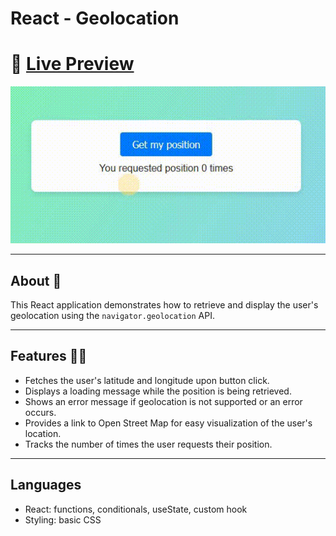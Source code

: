 # React - Geolocation

# 🔗 [Live Preview](https://steady-caramel-c462c9.netlify.app/)

![Design preview](./public/preview.gif)

---

## About 👋

This React application demonstrates how to retrieve and display the user's geolocation using the `navigator.geolocation` API.

---

## Features 👨‍💻

-   Fetches the user's latitude and longitude upon button click.
-   Displays a loading message while the position is being retrieved.
-   Shows an error message if geolocation is not supported or an error occurs.
-   Provides a link to Open Street Map for easy visualization of the user's location.
-   Tracks the number of times the user requests their position.

---

## Languages

- React: functions, conditionals, useState, custom hook
- Styling: basic CSS
